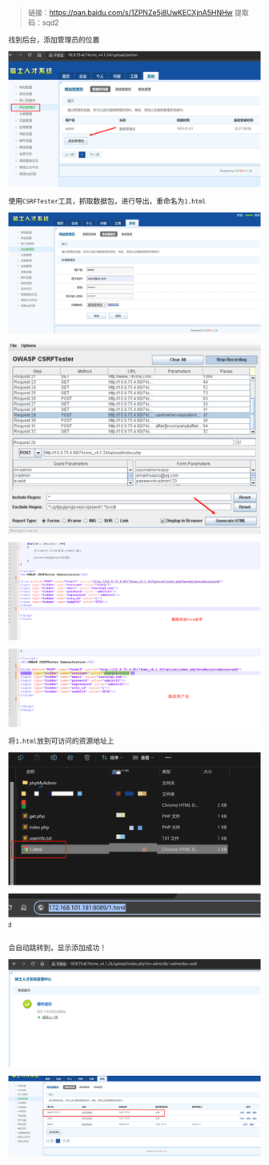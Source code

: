 

> 链接：https://pan.baidu.com/s/1ZPNZe5j8UwKECXjnA5HNHw 提取码：sqd2 

找到后台，添加管理员的位置

![image-20231227100436561](./imgs/image-20231227100436561.png)

使用`CSRFTester`工具，抓取数据包，进行导出，重命名为`1.html`

![image-20231227100617825](./imgs/image-20231227100617825.png)

![image-20231227100644846](./imgs/image-20231227100644846.png)

![image-20231227100755952](./imgs/image-20231227100755952.png)

![image-20231227100819205](./imgs/image-20231227100819205.png)

将`1.html`放到可访问的资源地址上

![image-20231227100949055](./imgs/image-20231227100949055.png)

![image-20231227100934223](./imgs/image-20231227100934223.png)

会自动跳转到，显示添加成功！

![image-20231227101027951](./imgs/image-20231227101027951.png)

![image-20231227101050250](./imgs/image-20231227101050250.png)

